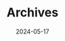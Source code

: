 ---
title: "Archives"
date: 2024-05-17
layout: "archives"
slug: "archives"
menu:
    main:
        weight: 2
        params: 
            icon: archives
---